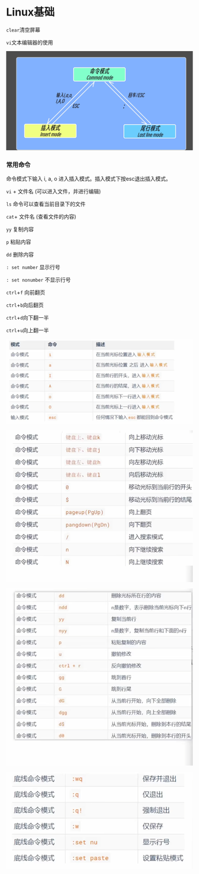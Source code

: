 # Linux基础

`clear`清空屏幕

`vi`文本编辑器的使用

![image-20240628190715542](assets/image-20240628190715542.png)

### 常用命令

命令模式下输入 i, a, o 进入插入模式。插入模式下按esc退出插入模式。

`vi` + 文件名 (可以进入文件，并进行编辑)

`ls` 命令可以查看当前目录下的文件

`cat`+ 文件名 (查看文件的内容)

`yy` 复制内容

`p` 粘贴内容

`dd` 删除内容

`: set number` 显示行号

`: set nonumber` 不显示行号

`ctrl`+`f` 向前翻页

`ctrl`+`b`向后翻页

`ctrl`+`d`向下翻一半

`ctrl`+`u`向上翻一半

![image-20240703133136477](assets/image-20240703133136477.png)

![image-20240703133541696](assets/image-20240703133541696.png)

![image-20240703133826765](assets/image-20240703133826765.png)

![image-20240703134250468](assets/image-20240703134250468.png)